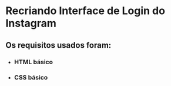 # Recriando Interface de Login do Instagram

## Os requisitos usados foram:

- ### HTML básico
- ### CSS básico